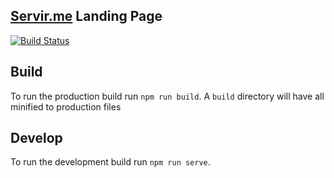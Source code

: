 [Servir.me](https://github.com/MatheusVellone/servir.me) Landing Page
-----------------

[![Build Status](https://travis-ci.com/MatheusVellone/servir.me-landing-page.svg?token=hiWbfTpTxqwyyAAsaHud&branch=master)](https://travis-ci.com/MatheusVellone/servir.me-landing-page)

## Build
To run the production build run `npm run build`.
A `build` directory will have all minified to production files

## Develop
To run the development build run `npm run serve`.
